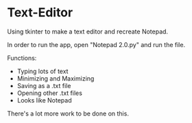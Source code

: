 # Text-Editor
Using tkinter to make a text editor and recreate Notepad.

In order to run the app, open "Notepad 2.0.py" and run the file.

Functions:
- Typing lots of text
- Minimizing and Maximizing
- Saving as a .txt file
- Opening other .txt files
- Looks like Notepad

There's a lot more work to be done on this.
